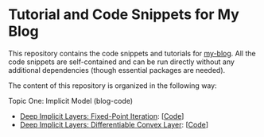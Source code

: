 # Tutorial and Code Snippets for My Blog

This repository contains the code snippets and tutorials for [my-blog](https://xuwkk.github.io/blog/). All the code snippets are self-contained and can be run directly without any additional dependencies (though essential packages are needed).

The content of this repository is organized in the following way:

Topic One: Implicit Model (blog-code)
- [Deep Implicit Layers: Fixed-Point Iteration](https://xuwkk.github.io/blog/posts/learning/autometic_differentiation/deep_implicit_layers.html): [[Code](implicit_model/fixed_point_iteration.py)]
- [Deep Implicit Layers: Differentiable Convex Layer](https://xuwkk.github.io/blog/posts/learning/autometic_differentiation/differetiable_convex_layer.html): [[Code](implicit_model/diff_convex_layer.py)]